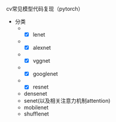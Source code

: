 cv常见模型代码复现（pytorch）
- 分类
  - - [x] lenet 
  - - [x] alexnet
  - - [x] vggnet
  - - [x] googlenet
  - - [x] resnet
  - densenet
  - senet(以及相关注意力机制attention)
  - mobilenet
  - shufflenet

